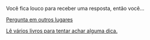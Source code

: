 Você fica louco para receber uma resposta, então você...

[Pergunta em outros lugares](pergunta/pergunta.md)

[Lê vários livros para tentar achar alguma dica.](livros/livros.md)